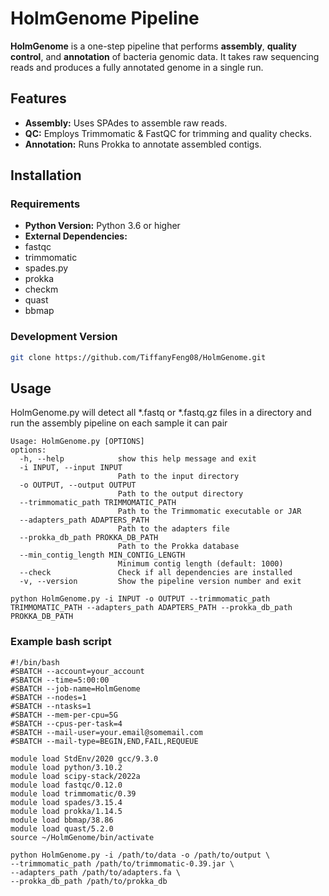 # HolmGenome Pipeline

**HolmGenome** is a one-step pipeline that performs **assembly**, **quality control**, and **annotation** of bacteria genomic data. It takes raw sequencing reads and produces a fully annotated genome in a single run.

## Features
- **Assembly:** Uses SPAdes to assemble raw reads.
- **QC:** Employs Trimmomatic & FastQC for trimming and quality checks.
- **Annotation:** Runs Prokka to annotate assembled contigs.

## Installation
### Requirements
- **Python Version:** Python 3.6 or higher
- **External Dependencies:**
- fastqc
- trimmomatic
- spades.py
- prokka
- checkm
- quast
- bbmap

### Development Version
```bash
git clone https://github.com/TiffanyFeng08/HolmGenome.git

``` 
## Usage 
HolmGenome.py will detect all *.fastq or *.fastq.gz files in a directory and run the assembly pipeline on each sample it can pair

```
Usage: HolmGenome.py [OPTIONS]
options:
  -h, --help            show this help message and exit
  -i INPUT, --input INPUT
                        Path to the input directory
  -o OUTPUT, --output OUTPUT
                        Path to the output directory
  --trimmomatic_path TRIMMOMATIC_PATH
                        Path to the Trimmomatic executable or JAR
  --adapters_path ADAPTERS_PATH
                        Path to the adapters file
  --prokka_db_path PROKKA_DB_PATH
                        Path to the Prokka database
  --min_contig_length MIN_CONTIG_LENGTH
                        Minimum contig length (default: 1000)
  --check               Check if all dependencies are installed
  -v, --version         Show the pipeline version number and exit

``` 

```
python HolmGenome.py -i INPUT -o OUTPUT --trimmomatic_path TRIMMOMATIC_PATH --adapters_path ADAPTERS_PATH --prokka_db_path PROKKA_DB_PATH
```
### Example bash script
```
#!/bin/bash
#SBATCH --account=your_account
#SBATCH --time=5:00:00
#SBATCH --job-name=HolmGenome
#SBATCH --nodes=1
#SBATCH --ntasks=1
#SBATCH --mem-per-cpu=5G
#SBATCH --cpus-per-task=4
#SBATCH --mail-user=your.email@somemail.com
#SBATCH --mail-type=BEGIN,END,FAIL,REQUEUE

module load StdEnv/2020 gcc/9.3.0
module load python/3.10.2
module load scipy-stack/2022a
module load fastqc/0.12.0
module load trimmomatic/0.39
module load spades/3.15.4
module load prokka/1.14.5
module load bbmap/38.86
module load quast/5.2.0
source ~/HolmGenome/bin/activate

python HolmGenome.py -i /path/to/data -o /path/to/output \
--trimmomatic_path /path/to/trimmomatic-0.39.jar \
--adapters_path /path/to/adapters.fa \
--prokka_db_path /path/to/prokka_db 
```